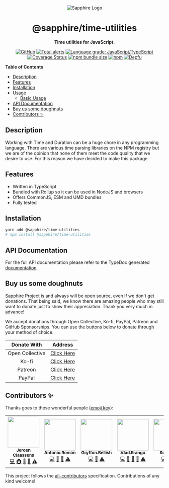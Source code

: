 <div align="center">

![Sapphire Logo](https://cdn.skyra.pw/gh-assets/sapphire.png)

# @sapphire/time-utilities

**Time utilities for JavaScript.**

[![GitHub](https://img.shields.io/github/license/sapphire-project/utilities)](https://github.com/sapphire-project/utilities/blob/main/LICENSE.md)
[![Total alerts](https://img.shields.io/lgtm/alerts/g/sapphire-project/utilities.svg?logo=lgtm&logoWidth=18)](https://lgtm.com/projects/g/sapphire-project/utilities/alerts/)
[![Language grade: JavaScript/TypeScript](https://img.shields.io/lgtm/grade/javascript/g/sapphire-project/utilities.svg?logo=lgtm&logoWidth=18)](https://lgtm.com/projects/g/sapphire-project/utilities/context:javascript)
[![Coverage Status](https://coveralls.io/repos/github/sapphire-project/utilities/badge.svg?branch=main)](https://coveralls.io/github/sapphire-project/utilities?branch=main)
[![npm bundle size](https://img.shields.io/bundlephobia/min/@sapphire/time-utilities?logo=webpack&style=flat-square)](https://bundlephobia.com/result?p=@sapphire/time-utilities)
[![npm](https://img.shields.io/npm/v/@sapphire/time-utilities?color=crimson&logo=npm&style=flat-square)](https://www.npmjs.com/package/@sapphire/time-utilities)
[![Depfu](https://badges.depfu.com/badges/ec42ff3d6bae55eee1de4749960852b3/count.svg)](https://depfu.com/github/sapphire-project/utilities?project_id=15195)

</div>

**Table of Contents**

-   [Description](#description)
-   [Features](#features)
-   [Installation](#installation)
-   [Usage](#usage)
    -   [Basic Usage](#basic-usage)
-   [API Documentation](#api-documentation)
-   [Buy us some doughnuts](#buy-us-some-doughnuts)
-   [Contributors ✨](#contributors-%E2%9C%A8)

## Description

Working with Time and Duration can be a huge chore in any programming language. There are various time parsing libraries on the NPM registry but we are of the opinion that none of them meet the code quality that we desire to use. For this reason we have decided to make this package.

## Features

-   Written in TypeScript
-   Bundled with Rollup so it can be used in NodeJS and browsers
-   Offers CommonJS, ESM and UMD bundles
-   Fully tested

## Installation

```sh
yarn add @sapphire/time-utilities
# npm install @sapphire/time-utilities
```

## API Documentation

For the full API documentation please refer to the TypeDoc generated [documentation](https://sapphire-project.github.io/utilities/modules/_sapphire_time-utilities.html).

## Buy us some doughnuts

Sapphire Project is and always will be open source, even if we don't get donations. That being said, we know there are amazing people who may still want to donate just to show their appreciation. Thank you very much in advance!

We accept donations through Open Collective, Ko-fi, PayPal, Patreon and GitHub Sponsorships. You can use the buttons below to donate through your method of choice.

|   Donate With   |                                             Address                                              |
| :-------------: | :----------------------------------------------------------------------------------------------: |
| Open Collective |                    [Click Here](https://opencollective.com/sapphire-project)                     |
|      Ko-fi      |                         [Click Here](https://ko-fi.com/sapphireproject)                          |
|     Patreon     |                      [Click Here](https://www.patreon.com/sapphire_project)                      |
|     PayPal      | [Click Here](https://www.paypal.com/cgi-bin/webscr?cmd=_s-xclick&hosted_button_id=SP738BQTQQYZY) |

## Contributors ✨

Thanks goes to these wonderful people ([emoji key](https://allcontributors.org/docs/en/emoji-key)):

<!-- ALL-CONTRIBUTORS-LIST:START - Do not remove or modify this section -->
<!-- prettier-ignore-start -->
<!-- markdownlint-disable -->
<table>
  <tr>
    <td align="center"><a href="https://favware.tech/"><img src="https://avatars3.githubusercontent.com/u/4019718?v=4?s=100" width="100px;" alt=""/><br /><sub><b>Jeroen Claassens</b></sub></a><br /><a href="https://github.com/sapphire-project/utilities/commits?author=Favna" title="Code">💻</a> <a href="#infra-Favna" title="Infrastructure (Hosting, Build-Tools, etc)">🚇</a> <a href="#projectManagement-Favna" title="Project Management">📆</a> <a href="https://github.com/sapphire-project/utilities/commits?author=Favna" title="Documentation">📖</a> <a href="https://github.com/sapphire-project/utilities/commits?author=Favna" title="Tests">⚠️</a></td>
    <td align="center"><a href="https://github.com/kyranet"><img src="https://avatars0.githubusercontent.com/u/24852502?v=4?s=100" width="100px;" alt=""/><br /><sub><b>Antonio Román</b></sub></a><br /><a href="https://github.com/sapphire-project/utilities/commits?author=kyranet" title="Code">💻</a> <a href="#projectManagement-kyranet" title="Project Management">📆</a> <a href="https://github.com/sapphire-project/utilities/pulls?q=is%3Apr+reviewed-by%3Akyranet" title="Reviewed Pull Requests">👀</a> <a href="https://github.com/sapphire-project/utilities/commits?author=kyranet" title="Tests">⚠️</a></td>
    <td align="center"><a href="https://github.com/PyroTechniac"><img src="https://avatars2.githubusercontent.com/u/39341355?v=4?s=100" width="100px;" alt=""/><br /><sub><b>Gryffon Bellish</b></sub></a><br /><a href="https://github.com/sapphire-project/utilities/commits?author=PyroTechniac" title="Code">💻</a> <a href="https://github.com/sapphire-project/utilities/pulls?q=is%3Apr+reviewed-by%3APyroTechniac" title="Reviewed Pull Requests">👀</a> <a href="https://github.com/sapphire-project/utilities/commits?author=PyroTechniac" title="Tests">⚠️</a></td>
    <td align="center"><a href="https://github.com/vladfrangu"><img src="https://avatars3.githubusercontent.com/u/17960496?v=4?s=100" width="100px;" alt=""/><br /><sub><b>Vlad Frangu</b></sub></a><br /><a href="https://github.com/sapphire-project/utilities/commits?author=vladfrangu" title="Code">💻</a> <a href="https://github.com/sapphire-project/utilities/issues?q=author%3Avladfrangu" title="Bug reports">🐛</a> <a href="https://github.com/sapphire-project/utilities/pulls?q=is%3Apr+reviewed-by%3Avladfrangu" title="Reviewed Pull Requests">👀</a> <a href="#userTesting-vladfrangu" title="User Testing">📓</a> <a href="https://github.com/sapphire-project/utilities/commits?author=vladfrangu" title="Tests">⚠️</a></td>
    <td align="center"><a href="https://github.com/Soumil07"><img src="https://avatars0.githubusercontent.com/u/29275227?v=4?s=100" width="100px;" alt=""/><br /><sub><b>Soumil07</b></sub></a><br /><a href="https://github.com/sapphire-project/utilities/commits?author=Soumil07" title="Code">💻</a> <a href="#projectManagement-Soumil07" title="Project Management">📆</a> <a href="https://github.com/sapphire-project/utilities/commits?author=Soumil07" title="Tests">⚠️</a></td>
  </tr>
</table>

<!-- markdownlint-restore -->
<!-- prettier-ignore-end -->
<!-- ALL-CONTRIBUTORS-LIST:END -->

This project follows the [all-contributors](https://github.com/all-contributors/all-contributors) specification. Contributions of any kind welcome!
